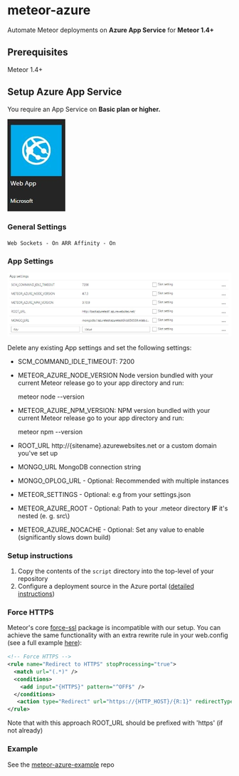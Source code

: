 # meteor-azure

Automate Meteor deployments on **Azure App Service** for **Meteor 1.4+**

## Prerequisites

Meteor 1.4+

## Setup Azure App Service
You require an App Service on **Basic plan or higher.** 

![App Service](AppService.JPG)

### General Settings
`Web Sockets - On
ARR Affinity - On`


### App Settings

![App Service](AppSettings.JPG)


Delete any existing App settings and set the following settings:

* SCM_COMMAND_IDLE_TIMEOUT: 7200
* METEOR_AZURE_NODE_VERSION 
Node version bundled with your current Meteor release
 go to your app directory and run:  

    meteor node --version
    
* METEOR_AZURE_NPM_VERSION:
NPM version bundled with your current Meteor release
      go to your app directory and run: 
 
     meteor npm --version
* ROOT_URL
 http://{sitename}.azurewebsites.net or a custom domain you've set up
* MONGO_URL 
MongoDB connection string
* MONGO_OPLOG_URL - Optional:
 Recommended with multiple instances
* METEOR_SETTINGS - Optional:
e.g from your settings.json
* METEOR_AZURE_ROOT - Optional:
Path to your .meteor directory **IF** it's nested (e. g. src\\)
* METEOR_AZURE_NOCACHE - Optional: 
Set any value to enable (significantly slows down build)



### Setup instructions

1. Copy the contents of the ```script``` directory into the top-level of your repository
2. Configure a deployment source in the Azure portal ([detailed instructions](https://azure.microsoft.com/en-us/documentation/articles/app-service-continuous-deployment)) 

### Force HTTPS

Meteor's core [force-ssl](https://atmospherejs.com/meteor/force-ssl) package is incompatible with our setup. You can achieve the same functionality with an extra rewrite rule in your web.config (see a full example [here](https://raw.githubusercontent.com/talos-code/meteor-azure-example/master/.config/azure/web.config)):

```xml
<!-- Force HTTPS -->
<rule name="Redirect to HTTPS" stopProcessing="true">
  <match url="(.*)" />
  <conditions>
    <add input="{HTTPS}" pattern="^OFF$" />
  </conditions>
   <action type="Redirect" url="https://{HTTP_HOST}/{R:1}" redirectType="Permanent" />
</rule>
```

Note that with this approach ROOT_URL should be prefixed with 'https' (if not already)

### Example

See the [meteor-azure-example](https://github.com/talos-code/meteor-azure-example) repo



